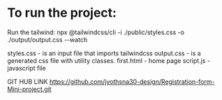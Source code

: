 # To run the project:

Run the tailwind: npx @tailwindcss/cli -i ./public/styles.css -o ./output/output.css --watch

styles.css - is an input file that imports tailwindcss
output.css - is a generated css file with utility classes.
first.html - home page 
script.js - javascript file


GIT HUB LINK
https://github.com/jyothsna30-design/Registration-form-Mini-project.git